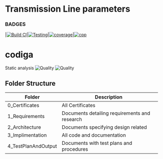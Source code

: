 # Transmission Line parameters
### BADGES
|[![Build CI](https://github.com/AnilSAski/M1_Transmission_line_parameters/actions/workflows/Build_CI.yml/badge.svg)](https://github.com/AnilSAski/M1_Transmission_line_parameters/actions/workflows/Build_CI.yml)|[![Testing](https://github.com/AnilSAski/M1_Transmission_line_parameters/actions/workflows/Testing.yml/badge.svg)](https://github.com/AnilSAski/M1_Transmission_line_parameters/actions/workflows/Testing.yml)|[![coverage](https://github.com/AnilSAski/M1_Transmission_line_parameters/actions/workflows/coverage.yml/badge.svg)](https://github.com/AnilSAski/M1_Transmission_line_parameters/actions/workflows/coverage.yml)|[![cpp](https://github.com/AnilSAski/M1_Transmission_line_parameters/actions/workflows/cpp.yml/badge.svg)](https://github.com/AnilSAski/M1_Transmission_line_parameters/actions/workflows/cpp.yml)
# codiga
Static analysis
![Quality](https://api.codiga.io/project/32567/score/svg)
![Quality](https://api.codiga.io/project/32567/status/svg)
## Folder Structure
| Folder | Description |
| --- | --- |
0_Certificates | All Certificates
1_Requirements | 	Documents detailing requirements and research
2_Architecture | Documents specifying design related
3_Implimentation | All code and documentation
4_TestPlanAndOutput | Documents with test plans and procedures
